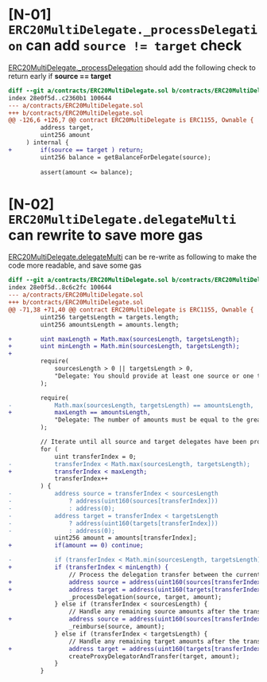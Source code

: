 # [N-01] `ERC20MultiDelegate._processDelegation` can add `source != target` check
[ERC20MultiDelegate._processDelegation](https://github.com/code-423n4/2023-10-ens/blob/ed25379c06e42c8218eb1e80e141412496950685/contracts/ERC20MultiDelegate.sol#L124-L137) should add the following check to return early if **source == target**
```diff
diff --git a/contracts/ERC20MultiDelegate.sol b/contracts/ERC20MultiDelegate.sol
index 28e0f5d..c2360b1 100644
--- a/contracts/ERC20MultiDelegate.sol
+++ b/contracts/ERC20MultiDelegate.sol
@@ -126,6 +126,7 @@ contract ERC20MultiDelegate is ERC1155, Ownable {
         address target,
         uint256 amount
     ) internal {
+        if(source == target ) return;
         uint256 balance = getBalanceForDelegate(source);
 
         assert(amount <= balance);
```

# [N-02] `ERC20MultiDelegate.delegateMulti` can rewrite to save more gas
[ERC20MultiDelegate.delegateMulti](https://github.com/code-423n4/2023-10-ens/blob/ed25379c06e42c8218eb1e80e141412496950685/contracts/ERC20MultiDelegate.sol#L65-L116) can be re-write as following to make the code more readable, and save some gas 
```diff
diff --git a/contracts/ERC20MultiDelegate.sol b/contracts/ERC20MultiDelegate.sol
index 28e0f5d..8c6c2fc 100644
--- a/contracts/ERC20MultiDelegate.sol
+++ b/contracts/ERC20MultiDelegate.sol
@@ -71,38 +71,40 @@ contract ERC20MultiDelegate is ERC1155, Ownable {
         uint256 targetsLength = targets.length;
         uint256 amountsLength = amounts.length;

+        uint maxLength = Math.max(sourcesLength, targetsLength);
+        uint minLength = Math.min(sourcesLength, targetsLength);
+
         require(
             sourcesLength > 0 || targetsLength > 0,
             "Delegate: You should provide at least one source or one target delegate"
         );

         require(
-            Math.max(sourcesLength, targetsLength) == amountsLength,
+            maxLength == amountsLength,
             "Delegate: The number of amounts must be equal to the greater of the number of sources or targets"
         );

         // Iterate until all source and target delegates have been processed.
         for (
             uint transferIndex = 0;
-            transferIndex < Math.max(sourcesLength, targetsLength);
+            transferIndex < maxLength;
             transferIndex++
         ) {
-            address source = transferIndex < sourcesLength
-                ? address(uint160(sources[transferIndex]))
-                : address(0);
-            address target = transferIndex < targetsLength
-                ? address(uint160(targets[transferIndex]))
-                : address(0);
             uint256 amount = amounts[transferIndex];
+            if(amount == 0) continue;

-            if (transferIndex < Math.min(sourcesLength, targetsLength)) {
+            if (transferIndex < minLength) {
                 // Process the delegation transfer between the current source and target delegate pair.
+                address source = address(uint160(sources[transferIndex]));
+                address target = address(uint160(targets[transferIndex]));
                 _processDelegation(source, target, amount);
             } else if (transferIndex < sourcesLength) {
                 // Handle any remaining source amounts after the transfer process.
+                address source = address(uint160(sources[transferIndex]));
                 _reimburse(source, amount);
             } else if (transferIndex < targetsLength) {
                 // Handle any remaining target amounts after the transfer process.
+                address target = address(uint160(targets[transferIndex]));
                 createProxyDelegatorAndTransfer(target, amount);
             }
         }
```
